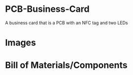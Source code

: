 # PCB-Business-Card
A business card that is a PCB with an NFC tag and two LEDs

# Images

# Bill of Materials/Components
